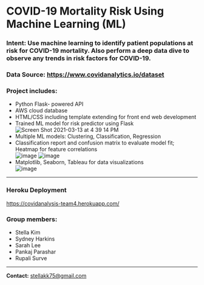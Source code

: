 # COVID-19 Mortality Risk Using Machine Learning (ML)

### Intent: Use machine learning to identify patient populations at risk for COVID-19 mortality. Also perform a deep data dive to observe any trends in risk factors for COVID-19.
 
### Data Source: https://www.covidanalytics.io/dataset

### Project includes: 
  * Python Flask- powered API
  * AWS cloud database 
  * HTML/CSS including template extending for front end web development 
  * Trained ML model for risk predictor using Flask <br/>
   ![Screen Shot 2021-03-13 at 4 39 14 PM](https://user-images.githubusercontent.com/70276685/111046470-c12e8680-841a-11eb-92a9-1cfad06819b7.png)
  * Multiple ML models: Clustering, Classification, Regression <br/>
  * Classification report and confusion matrix to evaluate model fit; Heatmap for feature correlations <br/>
    ![image](https://user-images.githubusercontent.com/70276685/111050966-c6410500-841d-11eb-88a9-34600b83bfc1.png)
    ![image](https://user-images.githubusercontent.com/70276685/111044949-8710b500-8419-11eb-9d27-8b8423686e4d.png)
  * Matplotlib, Seaborn, Tableau for data visualizations<br/>
    ![image](https://user-images.githubusercontent.com/70276685/111044938-76f8d580-8419-11eb-875d-c0712c3f5d3b.png)
 
 ---
### Heroku Deployment
https://covidanalysis-team4.herokuapp.com/ 

### Group members:
  * Stella Kim
  * Sydney Harkins
  * Sarah Lee
  * Pankaj Parashar
  * Rupali Surve
---
**Contact:** stellakk75@gmail.com
